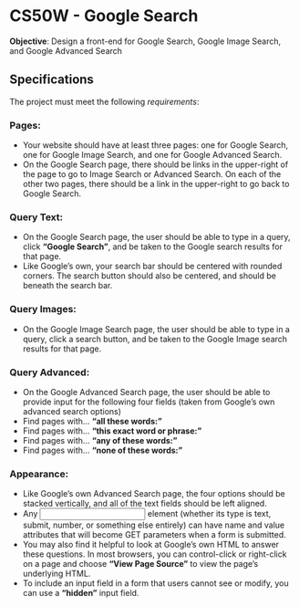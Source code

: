 # CS50W - Google Search

**Objective**: Design a front-end for Google Search, Google Image Search, and Google Advanced Search

## Specifications

The project must meet the following *requirements*:

### **Pages**: 

* Your website should have at least three pages: one for Google Search, one for Google Image Search, and one for Google Advanced Search.
* On the Google Search page, there should be links in the upper-right of the page to go to Image Search or Advanced Search. On each of the other two pages, there should be a link in the upper-right to go back to Google Search.

### **Query Text**: 

* On the Google Search page, the user should be able to type in a query, click __“Google Search”__, and be taken to the Google search results for that page.
* Like Google’s own, your search bar should be centered with rounded corners. The search button should also be centered, and should be beneath the search bar.

### **Query Images**: 
* On the Google Image Search page, the user should be able to type in a query, click a search button, and be taken to the Google Image search results for that page.

### **Query Advanced**:  
* On the Google Advanced Search page, the user should be able to provide input for the following four fields (taken from Google’s own advanced search options)
* Find pages with… __“all these words:”__
* Find pages with… __“this exact word or phrase:”__
* Find pages with… __“any of these words:”__
* Find pages with… __“none of these words:”__

### **Appearance**: 
* Like Google’s own Advanced Search page, the four options should be stacked vertically, and all of the text fields should be left aligned.
* Any __<input>__ element (whether its type is text, submit, number, or something else entirely) can have name and value attributes that will become GET parameters when a form is submitted.
* You may also find it helpful to look at Google’s own HTML to answer these questions. In most browsers, you can control-click or right-click on a page and choose __“View Page Source”__ to view the page’s underlying HTML.
* To include an input field in a form that users cannot see or modify, you can use a __“hidden”__ input field.
